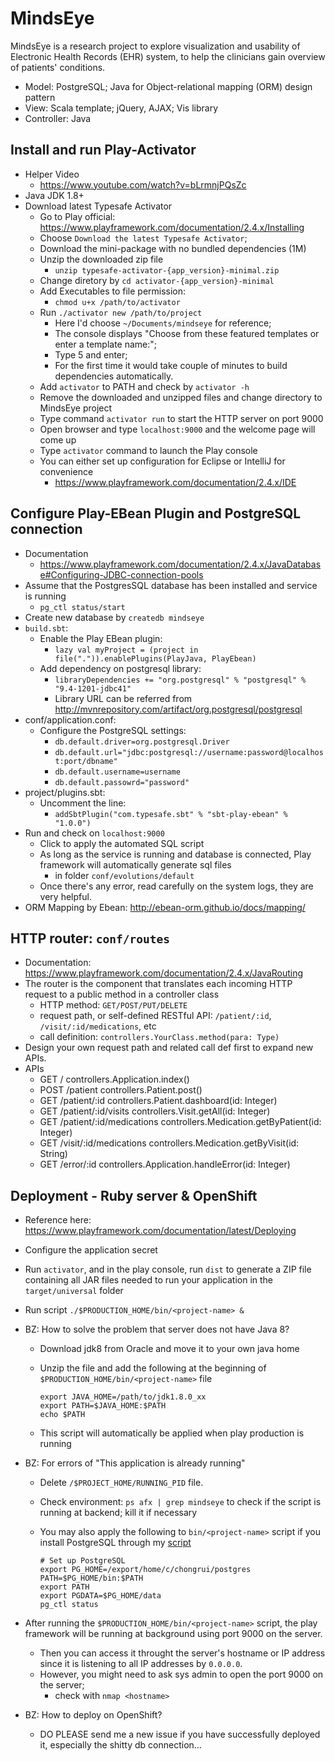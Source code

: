 # MindsEye
MindsEye is a research project to explore visualization and usability of Electronic Health Records (EHR) system, to help the clinicians gain overview of patients' conditions.

+ Model: PostgreSQL; Java for Object-relational mapping (ORM) design pattern
+ View: Scala template; jQuery, AJAX; Vis library
+ Controller: Java

## Install and run Play-Activator
+ Helper Video
  - https://www.youtube.com/watch?v=bLrmnjPQsZc
+ Java JDK 1.8+
+ Download latest Typesafe Activator
  - Go to Play official: https://www.playframework.com/documentation/2.4.x/Installing
  - Choose `Download the latest Typesafe Activator`;
  - Download the mini-package with no bundled dependencies (1M)
  - Unzip the downloaded zip file
    - `unzip typesafe-activator-{app_version}-minimal.zip`
  - Change diretory by `cd activator-{app_version}-minimal`
  - Add Executables to file permission:
    - `chmod u+x /path/to/activator`
  - Run `./activator new /path/to/project`
    - Here I'd choose `~/Documents/mindseye` for reference;
    - The console displays "Choose from these featured templates or enter a template name:";
    - Type 5 and enter;
    - For the first time it would take couple of minutes to build dependencies automatically.
  - Add `activator` to PATH and check by `activator -h`
  - Remove the downloaded and unzipped files and change directory to MindsEye project
  - Type command `activator run` to start the HTTP server on port 9000
  - Open browser and type `localhost:9000` and the welcome page will come up
  - Type `activator` command to launch the Play console
  - You can either set up configuration for Eclipse or IntelliJ for convenience
    - https://www.playframework.com/documentation/2.4.x/IDE

## Configure Play-EBean Plugin and PostgreSQL connection
+ Documentation
  - https://www.playframework.com/documentation/2.4.x/JavaDatabase#Configuring-JDBC-connection-pools
+ Assume that the PostgresSQL database has been installed and service is running
  - `pg_ctl status/start`
+ Create new database by `createdb mindseye`
+ `build.sbt`:
  - Enable the Play EBean plugin:
    - `lazy val myProject = (project in file(".")).enablePlugins(PlayJava, PlayEbean)`
  - Add dependency on postgresql library:
    - `libraryDependencies += "org.postgresql" % "postgresql" % "9.4-1201-jdbc41"`
    - Library URL can be referred from http://mvnrepository.com/artifact/org.postgresql/postgresql
+ conf/application.conf:
  - Configure the PostgreSQL settings:
    - `db.default.driver=org.postgresql.Driver`
    - `db.default.url="jdbc:postgresql://username:password@localhost:port/dbname"`
    - `db.default.username=username`
    - `db.default.passowrd="password"`
+ project/plugins.sbt:
  - Uncomment the line:
    - `addSbtPlugin("com.typesafe.sbt" % "sbt-play-ebean" % "1.0.0")`
+ Run and check on `localhost:9000`
  - Click to apply the automated SQL script
  - As long as the service is running and database is connected, Play framework will automatically generate sql files
    - in folder `conf/evolutions/default`
  - Once there's any error, read carefully on the system logs, they are very helpful.
+ ORM Mapping by Ebean: http://ebean-orm.github.io/docs/mapping/

## HTTP router: `conf/routes`
+ Documentation: https://www.playframework.com/documentation/2.4.x/JavaRouting
+ The router is the component that translates each incoming HTTP request to a public method in a controller class
  - HTTP method: `GET/POST/PUT/DELETE`
  - request path, or self-defined RESTful API: `/patient/:id`, `/visit/:id/medications`, etc
  - call definition: `controllers.YourClass.method(para: Type)`
+ Design your own request path and related call def first to expand new APIs.
+ APIs
  - GET     /                           controllers.Application.index()
  - POST    /patient                    controllers.Patient.post()
  - GET     /patient/:id                controllers.Patient.dashboard(id: Integer)
  - GET     /patient/:id/visits         controllers.Visit.getAll(id: Integer)
  - GET     /patient/:id/medications    controllers.Medication.getByPatient(id: Integer)
  - GET     /visit/:id/medications      controllers.Medication.getByVisit(id: String)
  - GET     /error/:id                  controllers.Application.handleError(id: Integer)

## Deployment - Ruby server & OpenShift
+ Reference here: https://www.playframework.com/documentation/latest/Deploying
+ Configure the application secret
+ Run `activator`, and in the play console, run `dist` to generate a ZIP file containing all JAR files needed to run your application in the `target/universal` folder
+ Run script `./$PRODUCTION_HOME/bin/<project-name> &`
+ BZ: How to solve the problem that server does not have Java 8?
  - Download jdk8 from Oracle and move it to your own java home
  - Unzip the file and add the following at the beginning of `$PRODUCTION_HOME/bin/<project-name>` file
    ```shell
    export JAVA_HOME=/path/to/jdk1.8.0_xx
    export PATH=$JAVA_HOME:$PATH
    echo $PATH
    ```

  - This script will automatically be applied when play production is running
+ BZ: For errors of "This application is already running"
  - Delete `/$PROJECT_HOME/RUNNING_PID` file.
  - Check environment: `ps afx | grep mindseye` to check if the script is running at backend; kill it if necessary
  - You may also apply the following to `bin/<project-name>` script if you install PostgreSQL through my [script](./conf/evolutions/default/Postgres-Setup.sh)

    ```shell
    # Set up PostgreSQL
    export PG_HOME=/export/home/c/chongrui/postgres
    PATH=$PG_HOME/bin:$PATH
    export PATH
    export PGDATA=$PG_HOME/data
    pg_ctl status
    ```

+ After running the `$PRODUCTION_HOME/bin/<project-name>` script, the play framework will be running at background using port 9000 on the server.
  - Then you can access it throught the server's hostname or IP address since it is listening to all IP addresses by `0.0.0.0`.
  - However, you might need to ask sys admin to open the port 9000 on the server;
    - check with `nmap <hostname>`
+ BZ: How to deploy on OpenShift?
  - DO PLEASE send me a new issue if you have successfully deployed it, especially the shitty db connection...
